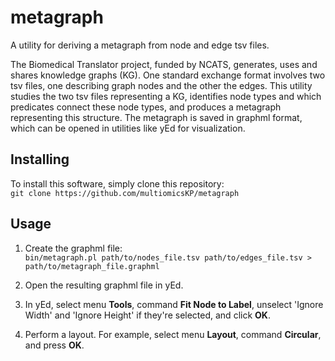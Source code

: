 # metagraph
A utility for deriving a metagraph from node and edge tsv files.

The Biomedical Translator project, funded by NCATS, generates, uses and shares knowledge graphs (KG).
One standard exchange format involves two tsv files, one describing graph nodes and the other the edges.
This utility studies the two tsv files representing a KG, identifies node types and which predicates connect these node types, and produces a metagraph representing this structure.
The metagraph is saved in graphml format, which can be opened in utilities like yEd for visualization.

## Installing

To install this software, simply clone this repository:  
	`git clone https://github.com/multiomicsKP/metagraph`

## Usage

1. Create the graphml file:  
  `bin/metagraph.pl path/to/nodes_file.tsv path/to/edges_file.tsv > path/to/metagraph_file.graphml`
 
2. Open the resulting graphml file in yEd.
3. In yEd, select menu **Tools**, command **Fit Node to Label**, unselect 'Ignore Width' and 'Ignore Height' if they're selected, and click **OK**.
4. Perform a layout. For example, select menu **Layout**, command **Circular**, and press **OK**.
